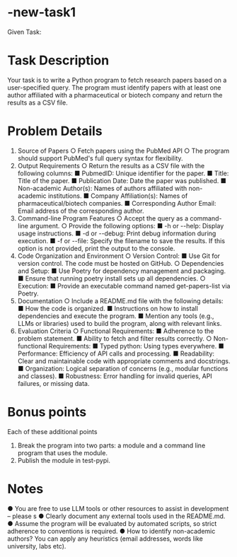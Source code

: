 # -new-task1
Given Task:
# Task Description
Your task is to write a Python program to fetch research papers based on a user-specified query. The program must identify papers with at least one author affiliated with a pharmaceutical or biotech company and return the results as a CSV file.
# Problem Details
1. Source of Papers
    ○ Fetch papers using the PubMed API
    ○ The program should support PubMed's full query syntax for flexibility.
2. Output Requirements
    ○ Return the results as a CSV file with the following columns:
        ■ PubmedID: Unique identifier for the paper.
        ■ Title: Title of the paper.
        ■ Publication Date: Date the paper was published.
        ■ Non-academic Author(s): Names of authors affiliated with non-academic institutions.
        ■ Company Affiliation(s): Names of pharmaceutical/biotech companies.
        ■ Corresponding Author Email: Email address of the corresponding author.
3. Command-line Program Features
    ○ Accept the query as a command-line argument.
    ○ Provide the following options:
        ■ -h or --help: Display usage instructions.
        ■ -d or --debug: Print debug information during execution.
        ■ -f or --file: Specify the filename to save the results. If this option is not provided, print the output to the console.
4. Code Organization and Environment
    ○ Version Control:
        ■ Use Git for version control. The code must be hosted on GitHub.
    ○ Dependencies and Setup:
        ■ Use Poetry for dependency management and packaging.
        ■ Ensure that running poetry install sets up all dependencies.
    ○ Execution:
        ■ Provide an executable command named get-papers-list via Poetry.
5. Documentation
    ○ Include a README.md file with the following details:
        ■ How the code is organized.
        ■ Instructions on how to install dependencies and execute the program.
        ■ Mention any tools (e.g., LLMs or libraries) used to build the program, along with relevant links.
6. Evaluation Criteria
    ○ Functional Requirements:
        ■ Adherence to the problem statement.
        ■ Ability to fetch and filter results correctly.
    ○ Non-functional Requirements:
        ■ Typed python: Using types everywhere.
        ■ Performance: Efficiency of API calls and processing.
        ■ Readability: Clear and maintainable code with appropriate comments and docstrings.
        ■ Organization: Logical separation of concerns (e.g., modular functions and classes).
        ■ Robustness: Error handling for invalid queries, API failures, or missing data.
# Bonus points
Each of these additional points
1. Break the program into two parts: a module and a command line program that uses the module.
2. Publish the module in test-pypi.
# Notes
● You are free to use LLM tools or other resources to assist in development – please s
● Clearly document any external tools used in the README.md.
● Assume the program will be evaluated by automated scripts, so strict adherence to conventions
is required.
● How to identify non-academic authors? You can apply any heuristics (email addresses, words like
university, labs etc).

